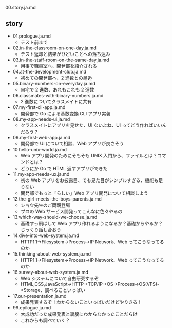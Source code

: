 00.story.ja.md

## story

- 01.prologue.ja.md
  - テスト前まで
- 02.in-the-classroom-on-one-day.ja.md
  - テスト返却と結果がひどいことへの落ち込み
- 03.in-the-staff-room-on-the-same-day.ja.md
  - 用事で職員室へ、開発部を紹介される
- 04.at-the-development-club.ja.md
  - 初めての開発部へ、2 進数との邂逅
- 05.binary-numbers-on-everyday.ja.md
  - 自宅で 2 進数、あれもこれも 2 進数
- 06.classmates-with-binary-numbers.ja.md
  - 2 進数についてクラスメイトに共有
- 07.my-first-cli-app.ja.md
  - 開発部で Go による基数変換 CLI アプリ実装
- 08.my-app-needs-ui.ja.md
  - クラスメイトにアプリを見せた、UI ないよね、UI ってどう作ればいいんだろう？
- 09.my-first-web-app.ja.md
  - 開発部で UI について相談、Web アプリが良さそう
- 10.hello-unix-world.ja.md
  - Web アプリ開発のためにそもそも UNIX 入門から、ファイルとは？コマンドとは？
  - どうにか Go で HTML 返すアプリができた
- 11.my-app-needs-ux.ja.md
  - 初の Web アプリをお披露目、でも見た目がシンプルすぎる、機能も足りない
  - 開発部でもっと「らしい」Web アプリ開発について相談しよう
- 12.the-girl-meets-the-boys-parents.ja.md
  - ショウ先生のご両親登場
  - プロの Web サービス開発ってこんなに色々やるの
- 13.which-way-should-we-choose.ja.md
  - 基礎すっ飛ばして Web アプリ作れるようになるか？基礎からやるか？じっくり話し合おう
- 14.dive-into-web-system.ja.md
  - HTTP1.1->Filesystem->Process->IP Network、Web ってこうなってるのか
- 15.thinking-about-web-system.ja.md
  - HTTP1.1->Filesystem->Process->IP Network、Web ってこうなってるのか
- 16.survey-about-web-system.ja.md
  - Web システムについて自由研究するぞ
  - HTML,CSS,JavaScript->HTTP->TCP/IP->OS->Process->OS(VFS)->Storage、調べることいっぱい
- 17.our-presentation.ja.md
  - 成果発表するぞ！わからないこといっぱいだけどやりきる！
- 99.epilogue.ja.md
  - 大成功だった成果発表と裏腹にわからなかったことだらけ
  - これからも調べていく？

